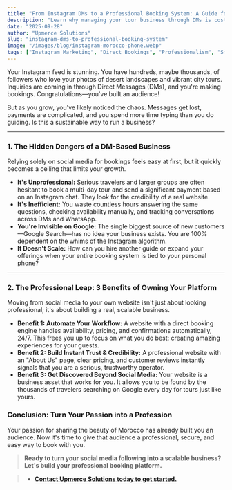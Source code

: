 ```yaml
---
title: "From Instagram DMs to a Professional Booking System: A Guide for Guides"
description: "Learn why managing your tour business through DMs is costing you clients and how a professional website can automate bookings, build trust, and help you grow."
date: "2025-09-28"
author: "Upmerce Solutions"
slug: "instagram-dms-to-professional-booking-system"
image: "/images/blog/instagram-morocco-phone.webp"
tags: ["Instagram Marketing", "Direct Bookings", "Professionalism", "Small Business", "Tourism Morocco"]
---
```


Your Instagram feed is stunning. You have hundreds, maybe thousands, of followers who love your photos of desert landscapes and vibrant city tours. Inquiries are coming in through Direct Messages (DMs), and you're making bookings. Congratulations—you've built an audience!

But as you grow, you've likely noticed the chaos. Messages get lost, payments are complicated, and you spend more time typing than you do guiding. Is this a sustainable way to run a business?

---

### **1. The Hidden Dangers of a DM-Based Business**

Relying solely on social media for bookings feels easy at first, but it quickly becomes a ceiling that limits your growth.

* **It's Unprofessional:** Serious travelers and larger groups are often hesitant to book a multi-day tour and send a significant payment based on an Instagram chat. They look for the credibility of a real website.
* **It's Inefficient:** You waste countless hours answering the same questions, checking availability manually, and tracking conversations across DMs and WhatsApp.
* **You're Invisible on Google:** The single biggest source of new customers—Google Search—has no idea your business exists. You are 100% dependent on the whims of the Instagram algorithm.
* **It Doesn't Scale:** How can you hire another guide or expand your offerings when your entire booking system is tied to your personal phone?

---

### **2. The Professional Leap: 3 Benefits of Owning Your Platform**

Moving from social media to your own website isn't just about looking professional; it's about building a real, scalable business.

* **Benefit 1: Automate Your Workflow:** A website with a direct booking engine handles availability, pricing, and confirmations automatically, 24/7. This frees you up to focus on what you do best: creating amazing experiences for your guests.
* **Benefit 2: Build Instant Trust & Credibility:** A professional website with an "About Us" page, clear pricing, and customer reviews instantly signals that you are a serious, trustworthy operator.
* **Benefit 3: Get Discovered Beyond Social Media:** Your website is a business asset that works for you. It allows you to be found by the thousands of travelers searching on Google every day for tours just like yours.

### **Conclusion: Turn Your Passion into a Profession**

Your passion for sharing the beauty of Morocco has already built you an audience. Now it's time to give that audience a professional, secure, and easy way to book with you.

> **Ready to turn your social media following into a scalable business? Let's build your professional booking platform.**

> * [**Contact Upmerce Solutions today to get started.**](https://www.upmerce.com/en#contact)